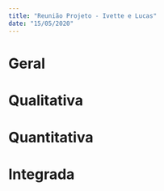 ```yaml
---
title: "Reunião Projeto - Ivette e Lucas"
date: "15/05/2020"
---
```


# Geral

# Qualitativa

# Quantitativa

# Integrada